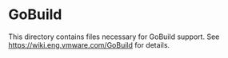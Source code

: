 # GoBuild

This directory contains files necessary for GoBuild support. See
<https://wiki.eng.vmware.com/GoBuild> for details.
